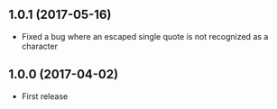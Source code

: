 ## 1.0.1 (2017-05-16)

* Fixed a bug where an escaped single quote is not recognized as a character

## 1.0.0 (2017-04-02)

* First release